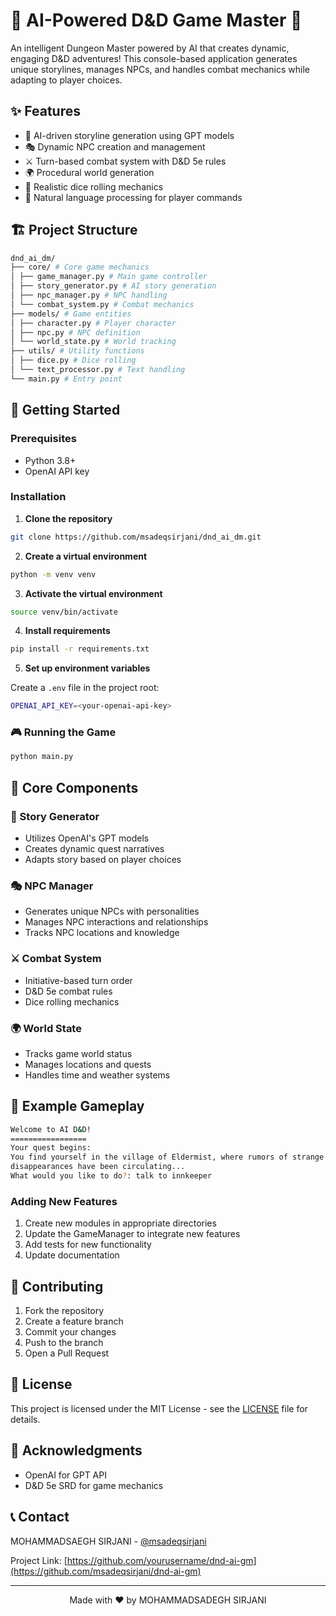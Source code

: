 # 🎲 AI-Powered D&D Game Master 🐉


An intelligent Dungeon Master powered by AI that creates dynamic, engaging D&D adventures! This console-based application generates unique storylines, manages NPCs, and handles combat mechanics while adapting to player choices.

## ✨ Features

- 🤖 AI-driven storyline generation using GPT models
- 🎭 Dynamic NPC creation and management
- ⚔️ Turn-based combat system with D&D 5e rules
- 🌍 Procedural world generation
- 🎲 Realistic dice rolling mechanics
- 💬 Natural language processing for player commands

## 🏗️ Project Structure

```bash
dnd_ai_dm/
├── core/ # Core game mechanics
│ ├── game_manager.py # Main game controller
│ ├── story_generator.py # AI story generation
│ ├── npc_manager.py # NPC handling
│ └── combat_system.py # Combat mechanics
├── models/ # Game entities
│ ├── character.py # Player character
│ ├── npc.py # NPC definition
│ └── world_state.py # World tracking
├── utils/ # Utility functions
│ ├── dice.py # Dice rolling
│ └── text_processor.py # Text handling
└── main.py # Entry point
```

## 🚀 Getting Started

### Prerequisites

- Python 3.8+
- OpenAI API key

### Installation

1. **Clone the repository**

```bash
git clone https://github.com/msadeqsirjani/dnd_ai_dm.git
```

2. **Create a virtual environment**

```bash
python -m venv venv
```

3. **Activate the virtual environment**

```bash
source venv/bin/activate
```

4. **Install requirements**

```bash
pip install -r requirements.txt
```


5. **Set up environment variables**

Create a `.env` file in the project root:

```bash
OPENAI_API_KEY=<your-openai-api-key>
```

### 🎮 Running the Game

```bash
python main.py
```

## 🎯 Core Components

### 🤖 Story Generator

- Utilizes OpenAI's GPT models
- Creates dynamic quest narratives
- Adapts story based on player choices

### 🎭 NPC Manager

- Generates unique NPCs with personalities
- Manages NPC interactions and relationships
- Tracks NPC locations and knowledge

### ⚔️ Combat System

- Initiative-based turn order
- D&D 5e combat rules
- Dice rolling mechanics

### 🌍 World State

- Tracks game world status
- Manages locations and quests
- Handles time and weather systems

## 📝 Example Gameplay

```bash
Welcome to AI D&D!
=================
Your quest begins:
You find yourself in the village of Eldermist, where rumors of strange
disappearances have been circulating...
What would you like to do?: talk to innkeeper
```

### Adding New Features

1. Create new modules in appropriate directories
2. Update the GameManager to integrate new features
3. Add tests for new functionality
4. Update documentation

## 🤝 Contributing

1. Fork the repository
2. Create a feature branch
3. Commit your changes
4. Push to the branch
5. Open a Pull Request

## 📜 License

This project is licensed under the MIT License - see the [LICENSE](LICENSE) file for details.

## 🙏 Acknowledgments

- OpenAI for GPT API
- D&D 5e SRD for game mechanics

## 📞 Contact

MOHAMMADSAEGH SIRJANI - [@msadeqsirjani](https://twitter.com/msadeqsirjani)

Project Link: [https://github.com/yourusername/dnd-ai-gm](https://github.com/msadeqsirjani/dnd-ai-gm)

---
<p align="center">
  Made with ❤️ by MOHAMMADSADEGH SIRJANI
</p>

